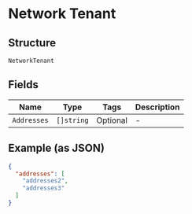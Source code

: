 
# Network Tenant

## Structure

`NetworkTenant`

## Fields

| Name | Type | Tags | Description |
|  --- | --- | --- | --- |
| `Addresses` | `[]string` | Optional | - |

## Example (as JSON)

```json
{
  "addresses": [
    "addresses2",
    "addresses3"
  ]
}
```

